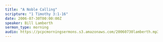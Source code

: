 ```yaml
---
title: "A Noble Calling"
scripture: "1 Timothy 3:1-16"
date: 2006-07-30T00:00:00Z
speaker: Bill Lamberth
sermon_type: morning
audio: https://pcpcmorningsermons.s3.amazonaws.com/20060730lamberth.mp3 
---
```



